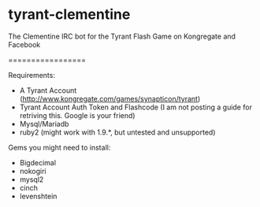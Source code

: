tyrant-clementine
=================

The Clementine IRC bot for the Tyrant Flash Game on Kongregate and Facebook


=================

Requirements:
* A Tyrant Account (http://www.kongregate.com/games/synapticon/tyrant)
* Tyrant Account Auth Token and Flashcode (I am not posting a guide for retriving this. Google is your friend)
* Mysql/Mariadb
* ruby2 (might work with 1.9.*, but untested and unsupported)


Gems you might need to install:
* Bigdecimal
* nokogiri
* mysql2
* cinch
* levenshtein
